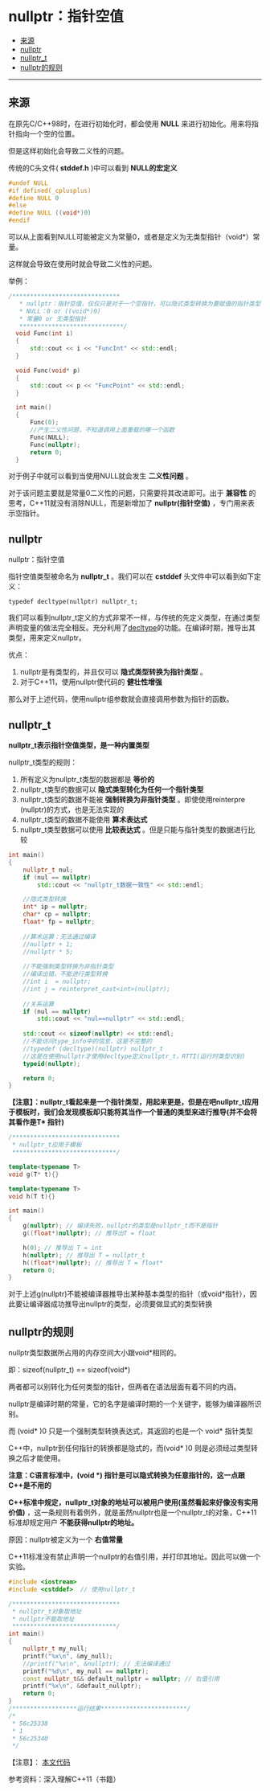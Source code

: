 # nullptr：指针空值

- [来源](#来源)
- [nullptr](#nullptr)
- [nullptr_t](#nullptr_t)
- [nullptr的规则](#nullptr的规则)

--------------------

## 来源

在原先C/C++98时，在进行初始化时，都会使用 **NULL** 来进行初始化。用来将指针指向一个空的位置。

但是这样初始化会导致二义性的问题。

传统的C头文件( **stddef.h** )中可以看到 **NULL的宏定义** 

``` C++
#undef NULL
#if defined(_cplusplus)
#define NULL 0
#else
#define NULL ((void*)0)
#endif
```

可以从上面看到NULL可能被定义为常量0，或者是定义为无类型指针（void*）常量。

这样就会导致在使用时就会导致二义性的问题。

举例：

``` C++
/******************************    
   * nullptr：指针空值，仅仅只是对于一个空指针，可以隐式类型转换为要赋值的指针类型    
   * NULL：0 or ((void*)0)    
   * 常量0 or 无类型指针    
   *****************************/     
  void Func(int i)     
  {    
      std::cout << i << "FuncInt" << std::endl;    
  }    

  void Func(void* p)    
  {    
      std::cout << p << "FuncPoint" << std::endl;    
  }    

  int main()    
  {    
      Func(0);    
      //产生二义性问题，不知道调用上面重载的哪一个函数    
      Func(NULL);    
      Func(nullptr);                                                                          
      return 0;    
  }    
```

对于例子中就可以看到当使用NULL就会发生 **二义性问题** 。

对于该问题主要就是常量0二义性的问题，只需要将其改进即可。出于 **兼容性** 的思考，C++11就没有消除NULL，而是新增加了 **nullptr(指针空值)** ，专门用来表示空指针。

## nullptr

nullptr：指针空值

指针空值类型被命名为 **nullptr_t** 。我们可以在 **cstddef** 头文件中可以看到如下定义：

```
typedef decltype(nullptr) nullptr_t;
```

我们可以看到nullptr_t定义的方式非常不一样，与传统的先定义类型，在通过类型声明变量的做法完全相反。充分利用了[decltype]()的功能。在编译时期，推导出其类型，用来定义nullptr。

优点：

1. nullptr是有类型的，并且仅可以 **隐式类型转换为指针类型** 。
2. 对于C++11，使用nullptr使代码的 **健壮性增强** 

那么对于上述代码，使用nullptr组参数就会直接调用参数为指针的函数。

## nullptr_t

**nullptr_t表示指针空值类型，是一种内置类型**

nullptr_t类型的规则：

1. 所有定义为nullptr_t类型的数据都是 **等价的**
2. nullptr_t类型的数据可以 **隐式类型转化为任何一个指针类型**
3. nullptr_t类型的数据不能被 **强制转换为非指针类型** 。即使使用reinterpre <int> (nullptr)的方式，也是无法实现的
4. nullptr_t类型的数据不能使用 **算术表达式**
5. nullptr_t类型数据可以使用 **比较表达式** 。但是只能与指针类型的数据进行比较

``` c++
int main()
{
    nullptr_t nul;
    if (nul == nullptr)
        std::cout << "nullptr_t数据一致性" << std::endl; 

    //隐式类型转换
    int* ip = nullptr;
    char* cp = nullptr;
    float* fp = nullptr;
    
    //算术运算：无法通过编译
    //nullptr + 1;
    //nullptr * 5;
    
    //不能强制类型转换为非指针类型
    //编译出错，不能进行类型转换
    //int i  = nullptr;
    //int j = reinterpret_cast<int>(nullptr);
    
    //关系运算 
    if (nul == nullptr)
        std::cout << "nul==nullptr" << std::endl;
    
    std::cout << sizeof(nullptr) << std::endl; 
    //不能访问type_info中的信息，这是不完整的
    //typedef (decltype)(nullptr) nullptr_t
    //这是在使用nullptr才使用decltype定义nullptr_t，RTTI(运行时类型识别)
    typeid(nullptr);

    return 0;
}
```

**【注意】：nullptr_t看起来是一个指针类型，用起来更是，但是在吧nullptr_t应用于模板时，我们会发现模板却只能将其当作一个普通的类型来进行推导(并不会将其看作是T\* 指针)**

``` c++
/******************************
 * nullptr_t应用于模板
 *****************************/ 

template<typename T>
void g(T* t){}

template<typename T>
void h(T t){}

int main()
{
    g(nullptr); // 编译失败，nullptr的类型是nullptr_t而不是指针
    g((float*)nullptr); // 推导出T = float 

    h(0); // 推导出 T = int
    h(nullptr); // 推导出 T = nullptr_t 
    h((float*)nullptr); // 推导出 T = float*
    return 0;
}
```

对于上述g(nullptr)不能被编译器推导出某种基本类型的指针（或void*指针），因此要让编译器成功推导出nullptr的类型，必须要做显式的类型转换

## nullptr的规则

nullptr类型数据所占用的内存空间大小跟void*相同的。

即：sizeof(nullptr_t) == sizeof(void*)

两者都可以别转化为任何类型的指针，但两者在语法层面有着不同的内涵。

nullptr是编译时期的常量，它的名字是编译时期的一个关键字，能够为编译器所识别。

而 (void* )0 只是一个强制类型转换表达式，其返回的也是一个 void* 指针类型

C++中，nullptr到任何指针的转换都是隐式的，而(void* )0 则是必须经过类型转换之后才能使用。

 **注意：C语言标准中，(void \*) 指针是可以隐式转换为任意指针的，这一点跟C++是不用的**

**C++标准中规定，nullptr_t对象的地址可以被用户使用(虽然看起来好像没有实用价值)** ，这一条规则有着例外，就是虽然nullptr也是一个nullptr_t的对象，C++11标准却规定用户 **不能获得nullptr的地址。** 

原因：nullptr被定义为一个 **右值常量**

C++11标准没有禁止声明一个nullptr的右值引用，并打印其地址。因此可以做一个实验。

``` c++
#include <iostream>
#include <cstddef>  // 使用nullptr_t

/******************************
 * nullptr_t对象取地址
 * nullptr不能取地址
 *****************************/ 
int main()
{
    nullptr_t my_null;
    printf("%x\n", &my_null);
    //printf("%x\n", &nullptr); // 无法编译通过
    printf("%d\n", my_null == nullptr);
    const nullptr_t&& default_nullptr = nullptr; // 右值引用
    printf("%x\n", &default_nullptr);
    return 0;
} 
/******************运行结果************************/
/* 
 * 56c25338
 * 1
 * 56c25340
 */ 
```

【注意】： [本文代码](https://github.com/YKitty/Code/tree/master/C%2B%2BCode/C%2B%2B11/nullptr  )

参考资料：深入理解C++11（书籍）